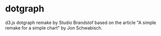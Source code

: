 dotgraph
==========

d3.js dotgraph remake by Studio Brandstof based on the article "A simple remake for a simple chart" by Jon Schwabisch.
